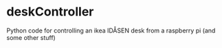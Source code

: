 # deskController
Python code for controlling an ikea IDÅSEN desk from a raspberry pi (and some other stuff)
